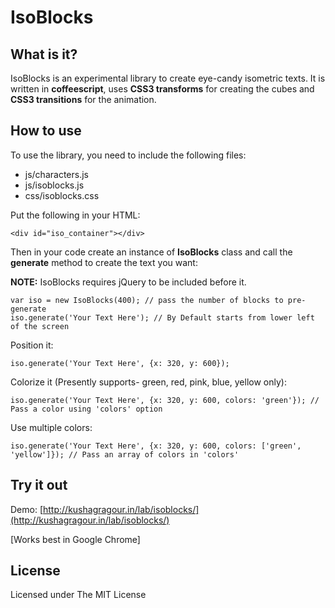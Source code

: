 IsoBlocks
=========

What is it?
-----------

IsoBlocks is an experimental library to create eye-candy isometric texts. It is written in **coffeescript**, uses **CSS3 transforms** for creating the cubes and **CSS3 transitions** for the animation.

How to use
-----

To use the library, you need to include the following files:
* js/characters.js
* js/isoblocks.js
* css/isoblocks.css

Put the following in your HTML:
```
<div id="iso_container"></div>
```


Then in your code create an instance of **IsoBlocks** class and call the **generate** method to create the text you want:

**NOTE:** IsoBlocks requires jQuery to be included before it.

```
var iso = new IsoBlocks(400); // pass the number of blocks to pre-generate
iso.generate('Your Text Here'); // By Default starts from lower left of the screen
```

Position it:
```
iso.generate('Your Text Here', {x: 320, y: 600});
```

Colorize it (Presently supports- green, red, pink, blue, yellow only):
```
iso.generate('Your Text Here', {x: 320, y: 600, colors: 'green'}); // Pass a color using 'colors' option
```

Use multiple colors:
```
iso.generate('Your Text Here', {x: 320, y: 600, colors: ['green', 'yellow']}); // Pass an array of colors in 'colors'
```

Try it out
------------
Demo: [http://kushagragour.in/lab/isoblocks/](http://kushagragour.in/lab/isoblocks/)

[Works best in Google Chrome]


License
-------

Licensed under The MIT License



